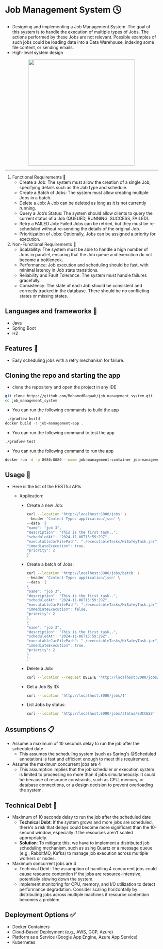 # Job Management System 🕓
* Designing and implementing a Job Management System. The goal of this system is to handle the
  execution of multiple types of Jobs. The actions performed by these Jobs are not relevant.
  Possible examples of such jobs could be loading data into a Data Warehouse, indexing some
  file content, or sending emails.
* High-level system design
<div align='center'>
<img height="350px" src="https://github.com/user-attachments/assets/82f03d63-2de8-4043-8c0b-3de3961219d2">
<hr/>
</div>

   1. Functional Requirements 🔧
      - Create a Job: The system must allow the creation of a single Job, specifying details such as the Job type and schedule.
      - Create a Batch of Jobs: The system must allow creating multiple Jobs in a batch.
      - Delete a Job: A Job can be deleted as long as it is not currently running.
      - Query a Job’s Status: The system should allow clients to query the current status of a Job (QUEUED, RUNNING, SUCCESS, FAILED).
      - Retry a FAILED Job: Failed Jobs can be retried, but they must be re-scheduled without re-sending the details of the original Job.
      - Prioritization of Jobs: Optionally, Jobs can be assigned a priority for execution.
  2. Non-Functional Requirements 📄
      - Scalability: The system must be able to handle a high number of Jobs in parallel, ensuring that the Job queue and execution do not become a bottleneck.
      - Performance: Job execution and scheduling should be fast, with minimal latency in Job state transitions.
      - Reliability and Fault Tolerance: The system must handle failures gracefully.
      - Consistency: The state of each Job should be consistent and correctly tracked in the database. There should be no conflicting states or missing states.
      

## Languages and frameworks 📑
* Java
* Spring Boot
* H2
## Features 🥇
* Easy scheduling jobs with a retry mechanism for failure.
## Cloning the repo and starting the app
* clone the repository and open the project in any IDE
``` bash
git clone https://github.com/MohamedRagaab/job_management_system.git
cd job_management_system
```
* You can run the following commands to build the app
``` bash
 ./gradlew build
docker build -t job-management-app .
```
* You can run the following command to test the app
``` bash
./gradlew test
```
* You can run the following command to run the app
``` bash
docker run -d -p 8080:8080 --name job-management-container job-management-app
```
## Usage 🚀
* Here is the list of the RESTful APIs
    - Application:

        - Create a new Job:
            ``` bash
            curl --location 'http://localhost:8080/jobs' \
            --header 'Content-Type: application/json' \
            --data '{
            "name": "job 3",
            "description": "This is the first task..",
            "scheduledAt": "2024-11-06T15:59:29Z",
            "executableJarFilePath": "./executableTasks/HiSafeyTask.jar",
            "immediateExecution": true,
            "priority": 2
            }'
            ```
        - Create a batch of Jobs:
            ``` bash
            curl --location 'http://localhost:8080/jobs/batch' \
            --header 'Content-Type: application/json' \
            --data '[
            {
            "name": "job 3",
            "description": "This is the first task..",
            "scheduledAt": "2024-11-06T15:59:29Z",
            "executableJarFilePath": "./executableTasks/HiSafeyTask.jar",
            "immediateExecution": false,
            "priority": 2
            },
            {
            "name": "job 3",
            "description": "This is the first task..",
            "scheduledAt": "2024-11-06T15:59:29Z",
            "executableJarFilePath": "./executableTasks/HiSafeyTask.jar",
            "immediateExecution": true,
            "priority": 2
            }
            ]'
            ```
        - Delete a Job:
            ``` bash
            curl --location --request DELETE 'http://localhost:8080/jobs/1'
            ```
        - Get a Job By ID:
           ``` bash
           curl --location 'http://localhost:8080/jobs/1'
           ```
        - List Jobs by status:
           ``` bash
           curl --location 'http://localhost:8080/jobs/status/SUCCESS'
           ```
## Assumptions 📋
- Assume a maximum of 10 seconds delay to run the job after the scheduled date
   - This assumes the scheduling system (such as Spring's @Scheduled annotation) is fast and efficient enough to meet this requirement. 
- Assume the maximum concurrent jobs are 4
   - This assumption implies that the job scheduler or execution system is limited to processing no more than 4 jobs simultaneously. It could be because of resource constraints, such as CPU, memory, or database connections, or a design decision to prevent overloading the system.

## Technical Debt 🚩
- Maximum of 10 seconds delay to run the job after the scheduled date
   - **Technical Debt**: If the system grows and more jobs are scheduled, there's a risk that delays could become more significant than the 10-second window, especially if the resources aren't scaled appropriately. 
   - **Solution**: To mitigate this, we have to implement a distributed job scheduling mechanism, such as using Quartz or a message queue (e.g., RabbitMQ, Kafka) to manage job execution across multiple workers or nodes.
- Maximum concurrent jobs are 4
  - Technical Debt: The assumption of handling 4 concurrent jobs could cause resource contention if the jobs are resource-intensive, potentially slowing down the system.
  - Implement monitoring for CPU, memory, and I/O utilization to detect performance degradation. Consider scaling horizontally by distributing jobs across multiple machines if resource contention becomes a problem.
## Deployment Options ✅
- Docker Containers
- Cloud-Based Deployment (e.g., AWS, GCP, Azure)
- Platform as a Service (Google App Engine, Azure App Service)
- Kubernetes

